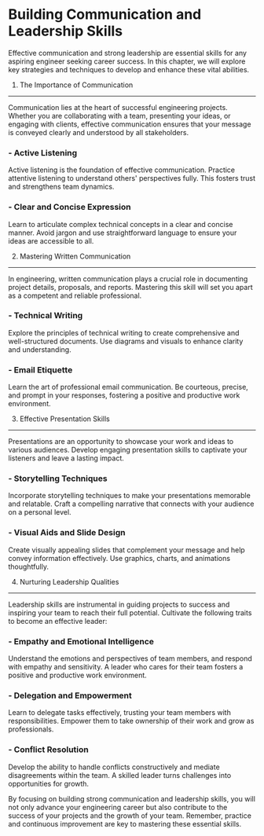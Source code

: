 Building Communication and Leadership Skills
=====================================================

Effective communication and strong leadership are essential skills for any aspiring engineer seeking career success. In this chapter, we will explore key strategies and techniques to develop and enhance these vital abilities.

1. The Importance of Communication
----------------------------------

Communication lies at the heart of successful engineering projects. Whether you are collaborating with a team, presenting your ideas, or engaging with clients, effective communication ensures that your message is conveyed clearly and understood by all stakeholders.

### - Active Listening

Active listening is the foundation of effective communication. Practice attentive listening to understand others' perspectives fully. This fosters trust and strengthens team dynamics.

### - Clear and Concise Expression

Learn to articulate complex technical concepts in a clear and concise manner. Avoid jargon and use straightforward language to ensure your ideas are accessible to all.

2. Mastering Written Communication
----------------------------------

In engineering, written communication plays a crucial role in documenting project details, proposals, and reports. Mastering this skill will set you apart as a competent and reliable professional.

### - Technical Writing

Explore the principles of technical writing to create comprehensive and well-structured documents. Use diagrams and visuals to enhance clarity and understanding.

### - Email Etiquette

Learn the art of professional email communication. Be courteous, precise, and prompt in your responses, fostering a positive and productive work environment.

3. Effective Presentation Skills
--------------------------------

Presentations are an opportunity to showcase your work and ideas to various audiences. Develop engaging presentation skills to captivate your listeners and leave a lasting impact.

### - Storytelling Techniques

Incorporate storytelling techniques to make your presentations memorable and relatable. Craft a compelling narrative that connects with your audience on a personal level.

### - Visual Aids and Slide Design

Create visually appealing slides that complement your message and help convey information effectively. Use graphics, charts, and animations thoughtfully.

4. Nurturing Leadership Qualities
---------------------------------

Leadership skills are instrumental in guiding projects to success and inspiring your team to reach their full potential. Cultivate the following traits to become an effective leader:

### - Empathy and Emotional Intelligence

Understand the emotions and perspectives of team members, and respond with empathy and sensitivity. A leader who cares for their team fosters a positive and productive work environment.

### - Delegation and Empowerment

Learn to delegate tasks effectively, trusting your team members with responsibilities. Empower them to take ownership of their work and grow as professionals.

### - Conflict Resolution

Develop the ability to handle conflicts constructively and mediate disagreements within the team. A skilled leader turns challenges into opportunities for growth.

By focusing on building strong communication and leadership skills, you will not only advance your engineering career but also contribute to the success of your projects and the growth of your team. Remember, practice and continuous improvement are key to mastering these essential skills.
